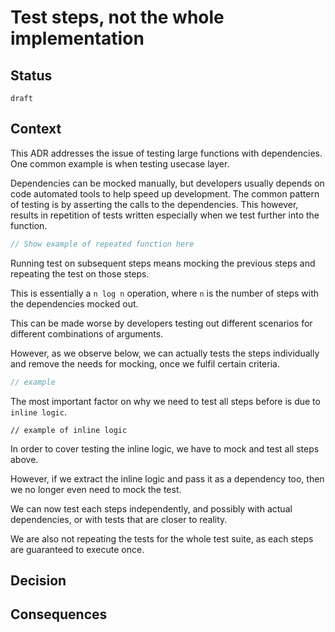 # Test steps, not the whole implementation

## Status

`draft`

## Context

This ADR addresses the issue of testing large functions with dependencies. One common example is when testing usecase layer.

Dependencies can be mocked manually, but developers usually depends on code automated tools to help speed up development. The common pattern of testing is by asserting the calls to the dependencies. This however, results in repetition of tests written especially when we test further into the function.

```go
// Show example of repeated function here
```

Running test on subsequent steps means mocking the previous steps and repeating the test on those steps. 

This is essentially a `n log n` operation, where `n` is the number of steps with the dependencies mocked out.

This can be made worse by developers testing out different scenarios for different combinations of arguments.

However, as we observe below, we can actually tests the steps individually and remove the needs for mocking, once we fulfil certain criteria.

```go
// example
```

The most important factor on why we need to test all steps before is due to `inline logic`.

```
// example of inline logic
```

In order to cover testing the inline logic, we have to mock and test all steps above.

However, if we extract the inline logic and pass it as a dependency too, then we no longer even need to mock the test.

We can now test each steps independently, and possibly with actual dependencies, or with tests that are closer to reality.


We are also not repeating the tests for the whole test suite, as each steps are guaranteed to execute once.



## Decision

## Consequences
